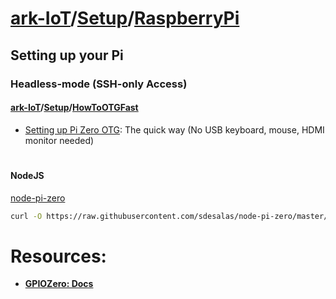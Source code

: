 # [ark-IoT](https://github.com/sleepdefic1t/ark-IoT)/[Setup](https://github.com/sleepdefic1t/ark-IoT/tree/master/Setup)/[RaspberryPi](https://github.com/sleepdefic1t/ark-IoT/tree/master/RaspberryPi "ark-IoT/Setup/RaspberryPi")

## Setting up your Pi  

### Headless-mode (SSH-only Access)



#### [ark-IoT](https://github.com/sleepdefic1t/ark-IoT)/[Setup](https://github.com/sleepdefic1t/ark-IoT/tree/master/Setup)/[HowToOTGFast](https://github.com/sleepdefic1t/ark-IoT/blob/master/Setup/HowToOTGFast.md "ark-IoT/Setup/HowToOGTFast")  
-    [Setting up Pi Zero OTG](https://github.com/sleepdefic1t/ark-IoT/blob/master/Setup/HowToOTGFast.md "ark-IoT/Setup/HowToOGTFast"): The quick way (No USB keyboard, mouse, HDMI monitor needed)  
   

#
#### NodeJS

[node-pi-zero](https://github.com/sdesalas/node-pi-zero)
```bash
curl -O https://raw.githubusercontent.com/sdesalas/node-pi-zero/master/install-node-v.last.sh && sudo chmod +x install-node-v.last.sh && ./install-node-v.last.sh
```

# Resources:
- [**GPIOZero: Docs**](https://gpiozero.readthedocs.io/en/stable/)
